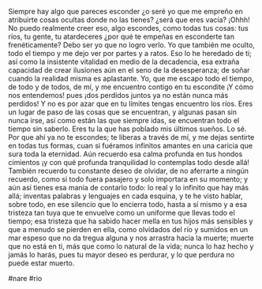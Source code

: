 Siempre hay algo que pareces esconder ¿o seré yo que me empreño en atribuirte cosas ocultas donde no las tienes? ¿será que eres vacía? ¡Ohhh! No puedo realmente creer eso, algo escondes, como todas tus cosas: tus ríos, tu gente, tu atardeceres ¿por qué te empeñas en esconderte tan frenéticamente? Debo ser yo que no logro verlo. Yo que también me oculto, todo el tiempo y me dejo ver por partes y a ratos. Eso lo he heredado de ti; así como la insistente vitalidad en medio de la decadencia, esa extraña capacidad de crear ilusiones aún en el seno de la desesperanza; de soñar cuando la realidad misma es aplastante. Yo, que me escapo todo el tiempo, de todo y de todos, de mí, y me encuentro contigo en tu escondite ¡Y cómo nos entendemos! pues ¡dos perdidos juntos ya no están nunca más perdidos! Y no es por azar que en tu límites tengas encuentro los ríos. Eres un lugar de paso de las cosas que se encuentran, y algunas pasan sin nunca irse, así como están las que siempre idas, se encuentran todo el tiempo sin saberlo.
Eres tu la que has poblado mis últimos sueños. Lo sé. Por que ahí ya no te escondes; te liberas a través de mí, y me dejas sentirte en todas tus formas, cuan si fuéramos infinitos amantes en una caricia que sura toda la eternidad. Aún recuerdo esa calma profunda en tus hondos cimientos ¡y con qué profunda tranquilidad lo contemplas todo desde allá! También recuerdo tu constante deseo de olvidar, de no aferrarte a ningún recuerdo, como si todo fuera pasajero y solo importara en su momento; y aún así tienes esa manía de contarlo todo: lo real y lo infinito que hay más allá; inventas palabras y lenguajes en cada esquina, y te he visto hablar, sobre todo, en ese silencio que lo encierra todo, hasta a sí mismo y a esa tristeza tan tuya que te envuelve como un uniforme que llevas todo el tiempo; esa tristeza que ha sabido hacer mella en tus hijos más sensibles y que a menudo se pierden en ella, como olvidados del río y sumidos en un mar espeso que no da tregua alguna y nos arrastra hacia la muerte; muerte que no está en ti, más que como lo natural de la vida; nunca lo haz hecho y jamás lo harás, pues tu mayor deseo es perdurar, y lo que perdura no puede estar muerto.

#nare #rio